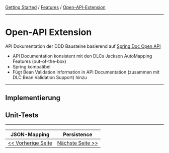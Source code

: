 <a href="../getting_started.md">Getting Started</a> / <a href="./features.md">Features</a> / <a href="./open_api_extension.md">Open-API-Extension</a>

<hr/>

# Open-API Extension
API Dokumentation der DDD Bausteine basierend auf [Spring Doc Open API](https://springdoc.org/)
-   API Documentation konsistent mit den DLCs Jackson AutoMapping Features (out-of-the-box)
-   Spring kompatibel
-   Fügt Bean Validation Information in API Documentation (zusammen mit DLC Bean Validation Support) hinzu

<hr/>

## Implementierung

## Unit-Tests

<hr/>

|            **JSON-Mapping**             |           **Persistence**            |
|:---------------------------------------:|:------------------------------------:|
| [<< Vorherige Seite](./json_mapping.md) | [Nächste Seite >>](./persistence.md) |
